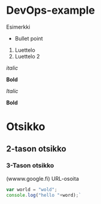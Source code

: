 # DevOps-example
Esimerkki
* Bullet  point
1. Luettelo
2. Luettelo 2

_italic_

__Bold__

*Italic*

**Bold**

# Otsikko
## 2-tason otsikko
### 3-Tason otsikko
(wwww.google.fi) URL-osoita

```javascript
var world = "wold";
console.log("hello "+word);`
```